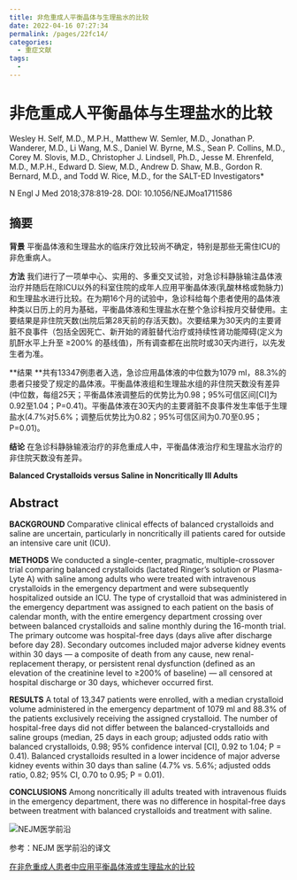 ```yaml
---
title: 非危重成人平衡晶体与生理盐水的比较
date: 2022-04-16 07:27:34
permalink: /pages/22fc14/
categories:
  - 重症文献
tags:
  - 
---
```

# 非危重成人平衡晶体与生理盐水的比较

Wesley H. Self, M.D., M.P.H., Matthew W. Semler, M.D., Jonathan P. Wanderer,  M.D., Li Wang, M.S., Daniel W. Byrne, M.S., Sean P. Collins, M.D., Corey M.  Slovis, M.D., Christopher J. Lindsell, Ph.D., Jesse M. Ehrenfeld, M.D., M.P.H.,  Edward D. Siew, M.D., Andrew D. Shaw, M.B., Gordon R. Bernard, M.D., and Todd W.  Rice, M.D., for the SALT-ED Investigators*

N Engl J Med 2018;378:819-28.
DOI: 10.1056/NEJMoa1711586

## 摘要

**背景** 平衡晶体液和生理盐水的临床疗效比较尚不确定，特别是那些无需住ICU的非危重病人。

**方法** 我们进行了一项单中心、实用的、多重交叉试验，对急诊科静脉输注晶体液治疗并随后在除ICU以外的科室住院的成年人应用平衡晶体液(乳酸林格或勃脉力)和生理盐水进行比较。在为期16个月的试验中，急诊科给每个患者使用的晶体液种类以日历上的月为基础，平衡晶体液和生理盐水在整个急诊科按月交替使用。主要结果是非住院天数(出院后第28天前的存活天数)。次要结果为30天内的主要肾脏不良事件（包括全因死亡、新开始的肾脏替代治疗或持续性肾功能障碍(定义为肌酐水平上升至 ≥200% 的基线值)，所有调查都在出院时或30天内进行，以先发生者为准。

**结果 **共有13347例患者入选，急诊应用晶体液的中位数为1079 ml，88.3%的患者只接受了规定的晶体液。平衡晶体液组和生理盐水组的非住院天数没有差异(中位数，每组25天；平衡晶体液调整后的优势比为0.98；95%可信区间[CI]为0.92至1.04；P=0.41)。平衡晶体液在30天内的主要肾脏不良事件发生率低于生理盐水(4.7%对5.6%；调整后优势比为0.82；95%可信区间为0.70至0.95；P=0.01)。

**结论** 在急诊科静脉输液治疗的非危重成人中，平衡晶体液治疗和生理盐水治疗的非住院天数没有差异。





**Balanced Crystalloids versus Saline in Noncritically Ill Adults**

## Abstract

**BACKGROUND** Comparative clinical effects of balanced crystalloids and saline  are uncertain, particularly in noncritically ill patients cared for outside an  intensive care unit (ICU). 

**METHODS** We conducted a single-center,  pragmatic, multiple-crossover trial comparing balanced crystalloids (lactated  Ringer’s solution or Plasma-Lyte A) with saline among adults who were treated  with intravenous crystalloids in the emergency department and were subsequently  hospitalized outside an ICU. The type of crystalloid that was administered in  the emergency department was assigned to each patient on the basis of calendar  month, with the entire emergency department crossing over between balanced  crystalloids and saline monthly during the 16-month trial. The primary outcome  was hospital-free days (days alive after discharge before day 28). Secondary  outcomes included major adverse kidney events within 30 days — a composite of  death from any cause, new renal-replacement therapy, or persistent renal  dysfunction (defined as an elevation of the creatinine level to ≥200% of  baseline) — all censored at hospital discharge or 30 days, whichever occurred  first. 

**RESULTS** A total of 13,347 patients were enrolled, with a median  crystalloid volume administered in the emergency department of 1079 ml and 88.3%  of the patients exclusively receiving the assigned crystalloid. The number of  hospital-free days did not differ between the balanced-crystalloids and saline  groups (median, 25 days in each group; adjusted odds ratio with balanced  crystalloids, 0.98; 95% confidence interval [CI], 0.92 to 1.04; P = 0.41).  Balanced crystalloids resulted in a lower incidence of major adverse kidney  events within 30 days than saline (4.7% vs. 5.6%; adjusted odds ratio, 0.82; 95%  CI, 0.70 to 0.95; P = 0.01). 

**CONCLUSIONS** Among noncritically ill adults  treated with intravenous fluids in the emergency department, there was no  difference in hospital-free days between treatment with balanced crystalloids  and treatment with saline.



![NEJM医学前沿](https://gitee.com/humorlife2020/img/raw/main/upload/202110311730698.png)

参考：NEJM 医学前沿的译文

[在非危重成人患者中应用平衡晶体液或生理盐水的比较](https://nejmqianyan.cn/article/yxqyoa1711584?sg=AbW1NGsHw3NxPd6F)
